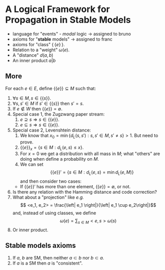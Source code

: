 # A Logical Framework for Propagation in Stable Models

- language for "events"  - _modal_ logic &rarr; assigned to bruno
- axioms for "**stable** models" &rarr; assigned to franc
- axioms for "class" $\{\!\!\{e\}\!\!\}$.
- Relation to a "weight" $\omega(e)$.
- A "distance" $d(a,b)$
- An inner product $a|b$

## More

For each $e\in E$, define $\{\{e\}\} \subseteq M$ such that:

1. $\forall s \in M, s \in \{\{s\}\}$.
2. $\forall s, s' \in M$ if $s'\in \{\{s\}\}$ then $s' = s$.
3. If $e \not\in W$ then $\{\{e\}\} = \emptyset$.
4. Special case 1, the Zugzwang paper stream:
   1. $e \supseteq s \Rightarrow s \in \{\{e\}\}$.
   2. $e \subseteq s \Rightarrow s \in \{\{e\}\}$.
5. Special case 2, Levenshtein distance:
   1. We know that $x_0 = \min\{d_L(s,s'): s, s' \in M, s' \not= s\} > 1$. But need to prove.
   2. $\{\{e\}\}_x = \{ s \in M : d_L(e,s) \leq x\}$.
   3. For $x = 0$ we get a distribution with all mass in $M$; what "others" are doing when define a probability on $M$.
   4. We can set
    $$\{\{e\}\}' = \{s \in M : d_L(e, s) = \min d_L(e,M)\}$$
    and then consider two cases:
    - If $\{\{e\}\}'$ has more than one element, $\{\{e\}\} = \emptyset$, or not.
6. Is there any relation with the Hamming distance and code correction?
7. What about a "projection" like _e.g._
   $$ <e_1, e_2> = \frac{\left| e_1 \right|}{\left| e_1 \cup e_2\right|}$$ 
   and, instead of using classes, we define
      $$\omega(e) = \sum_{s\in M}<e, s> \omega(s)$$
8. Or inner product.

## Stable models axioms

1. If $a$, $b$ are SM, then neither $a \subset b$ nor $b \subset a$.
2. If $a$ is a SM then $a$ is "consistent".